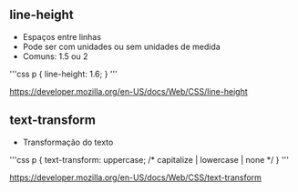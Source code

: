 ## line-height

* Espaços entre linhas
* Pode ser com unidades ou sem unidades de medida
* Comuns: 1.5 ou 2

'''css
p {
    line-height: 1.6;
}
'''

https://developer.mozilla.org/en-US/docs/Web/CSS/line-height

## text-transform

* Transformação do texto

'''css
p {
    text-transform: uppercase; /* capitalize | lowercase | none */
}
'''

https://developer.mozilla.org/en-US/docs/Web/CSS/text-transform